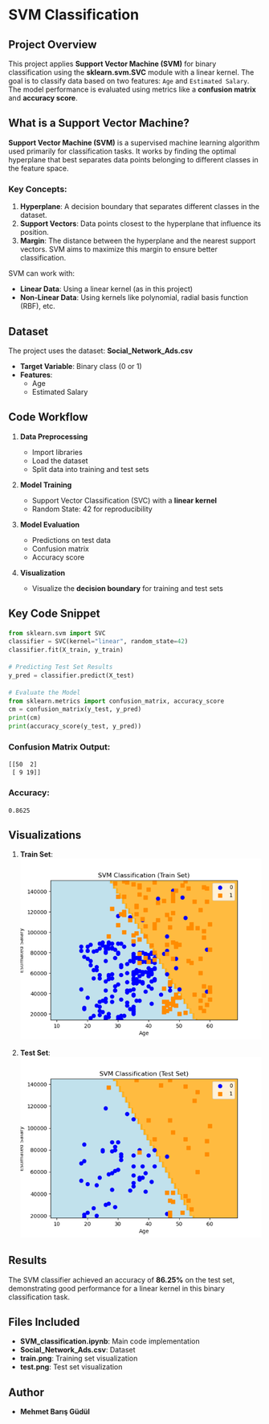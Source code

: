 # SVM Classification

## Project Overview
This project applies **Support Vector Machine (SVM)** for binary classification using the **sklearn.svm.SVC** module with a linear kernel. The goal is to classify data based on two features: `Age` and `Estimated Salary`. The model performance is evaluated using metrics like a **confusion matrix** and **accuracy score**.

## What is a Support Vector Machine?
**Support Vector Machine (SVM)** is a supervised machine learning algorithm used primarily for classification tasks. It works by finding the optimal hyperplane that best separates data points belonging to different classes in the feature space.

### Key Concepts:
1. **Hyperplane**: A decision boundary that separates different classes in the dataset.
2. **Support Vectors**: Data points closest to the hyperplane that influence its position.
3. **Margin**: The distance between the hyperplane and the nearest support vectors. SVM aims to maximize this margin to ensure better classification.

SVM can work with:
- **Linear Data**: Using a linear kernel (as in this project)
- **Non-Linear Data**: Using kernels like polynomial, radial basis function (RBF), etc.

## Dataset
The project uses the dataset: **Social_Network_Ads.csv**
- **Target Variable**: Binary class (0 or 1)
- **Features**: 
  - Age
  - Estimated Salary

## Code Workflow
1. **Data Preprocessing**
   - Import libraries
   - Load the dataset
   - Split data into training and test sets

2. **Model Training**
   - Support Vector Classification (SVC) with a **linear kernel**
   - Random State: 42 for reproducibility

3. **Model Evaluation**
   - Predictions on test data
   - Confusion matrix
   - Accuracy score

4. **Visualization**
   - Visualize the **decision boundary** for training and test sets

## Key Code Snippet
```python
from sklearn.svm import SVC
classifier = SVC(kernel="linear", random_state=42)
classifier.fit(X_train, y_train)

# Predicting Test Set Results
y_pred = classifier.predict(X_test)

# Evaluate the Model
from sklearn.metrics import confusion_matrix, accuracy_score
cm = confusion_matrix(y_test, y_pred)
print(cm)
print(accuracy_score(y_test, y_pred))
```

### Confusion Matrix Output:
```
[[50  2]
 [ 9 19]]
```

### Accuracy:
```
0.8625
```

## Visualizations
1. **Train Set**:
   ![Train Set Visualization](Support%20Vector%20Machine%20Classification/train.png)

2. **Test Set**:
   ![Test Set Visualization](Support%20Vector%20Machine%20Classification/test.png)

## Results
The SVM classifier achieved an accuracy of **86.25%** on the test set, demonstrating good performance for a linear kernel in this binary classification task.

## Files Included
- **SVM_classification.ipynb**: Main code implementation
- **Social_Network_Ads.csv**: Dataset
- **train.png**: Training set visualization
- **test.png**: Test set visualization

## Author
- **Mehmet Barış Güdül**
